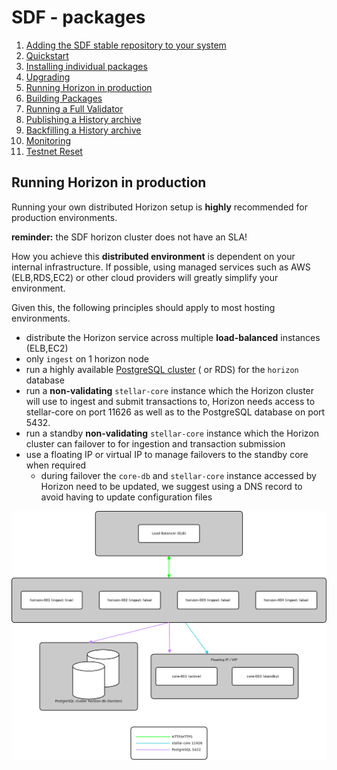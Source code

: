 # SDF - packages
  
1.  [Adding the SDF stable repository to your system](adding-the-sdf-stable-repository-to-your-system.md)
2.  [Quickstart](quickstart.md)
3.  [Installing individual packages](installing-individual-packages.md)
4.  [Upgrading](upgrading.md)
5.  [Running Horizon in production](running-horizon-in-production.md)
6.  [Building Packages](building-packages.md)
7.  [Running a Full Validator](running-a-full-validator.md)
8.  [Publishing a History archive](publishing-a-history-archive.md)
9.  [Backfilling a History archive](backfilling-a-history-archive.md)
10. [Monitoring](monitoring.md)
11. [Testnet Reset](testnet-reset.md)

## Running Horizon in production

Running your own distributed Horizon setup is **highly** recommended for production environments.

**reminder:** the SDF horizon cluster does not have an SLA!

How you achieve this **distributed environment** is dependent on your internal infrastructure. If possible, using managed services such as AWS (ELB,RDS,EC2) or other cloud providers will greatly simplify your environment.

Given this, the following principles should apply to most hosting environments.

 * distribute the Horizon service across multiple **load-balanced** instances (ELB,EC2)
 * only `ingest` on 1 horizon node
 * run a highly available [PostgreSQL cluster](https://www.postgresql.org/docs/9.5/static/high-availability.html) ( or RDS) for the `horizon` database
 * run a **non-validating** `stellar-core` instance which the Horizon cluster will use to ingest and submit transactions to, Horizon needs access to stellar-core on port 11626 as well as to the PostgreSQL database on port 5432.
 * run a standby **non-validating** `stellar-core` instance which the Horizon cluster can failover to for ingestion and transaction submission
 * use a floating IP or virtual IP to manage failovers to the standby core when required
   * during failover the `core-db` and `stellar-core` instance accessed by Horizon need to be updated, we suggest using a DNS record to avoid having to update configuration files

![Generic Distributed Horizon Cluster](../images/generic-distributed-horizon-active-standby-core.png)
